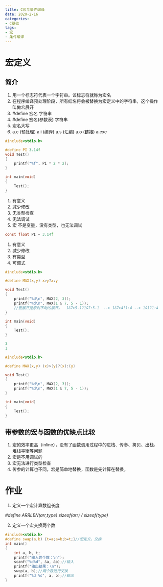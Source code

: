 ```yaml
---
title: C宏与条件编译
date: 2020-2-16
categories: 
- C基础
tags: 
- 宏
- 条件编译
---
```


# 宏定义
## 简介
1. 用一个标志符代表一个字符串。该标志符就称为宏名
2. 在程序编译预处理阶段，所有红名将会被替换为宏定义中的字符串，这个操作叫做宏展开
3. #define 宏名 字符串
4. #define 宏名(参数表) 字符串
5. 宏名大写
6. a.c (预处理) a.i (编译) a.s (汇编) a.o (链接) a.exe

```c
#include<stdio.h>

#define PI 3.14f
void Test()
{
	printf("%f", PI * 2 * 2);
}

int main(void)
{
	Test();
}
```

1. 有意义
2. 减少修改
3. 无类型检查
4. 无法调试
5. 宏 不是变量，没有类型，也无法调试

```c
const float PI = 3.14f
```
1. 有意义
2. 减少修改
3. 有类型
4. 可调式

```c
#include<stdio.h>

#define MAX(x,y) x>y?x:y

void Test()
{
	printf("%d\n", MAX(2, 3));
	printf("%d\n", MAX(1 & 7, 5 - 1));
    //宏展开是原封不动的展开。  1&7>5-1?1&7:5-1  --> 1&7>4?1:4 --> 1&1?1:4
}

int main(void)
{
	Test();
}

3
1

#include<stdio.h>

#define MAX(x,y) (x)>(y)?(x):(y)

void Test()
{
	printf("%d\n", MAX(2, 3));
	printf("%d\n", MAX(1 & 7, 5 - 1));
}

int main(void)
{
	Test();
}
```

## 带参数的宏与函数的优缺点比较
1. 宏的效率更高（inline），没有了函数调用过程中的进栈、传参、拷贝、出栈、堆栈平衡等问题
2. 宏是不用调试的
3. 宏无法进行类型检查
4. 传参的计算也不同，宏是简单地替换，函数是先计算在替换。


# 作业
1. 定义一个宏计算数组长度

*#define ARRLEN(arr,type) sizeof(arr) / sizeof(type)*

2. 定义一个宏交换两个数

```c
#include<stdio.h>
#define swap(a,b) {t=a;a=b;b=t;}//宏定义，交换 
int main()
{
	int a, b, t;
	printf("输入两个数：\n");
	scanf("%d%d", &a, &b);//输入 
	printf("输出结果：\n");
	swap(a, b);//两个数进行交换 
	printf("%d %d", a, b);//输出 
}
```
